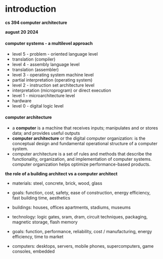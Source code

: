 #  introduction

**cs 394 computer architecture**

**august 20 2024**

####  computer systems -  a multilevel approach

-  level 5 - problem - oriented language level
-  translation (compiler)
-  level 4 -  assembly language level
-  translation (assembler)
-  level 3 -  operating system machine level
-  partial interpretation (operating system)
-  level 2 -  instruction set architecture level
-  interpretation (microprogram) or direct execution
-  level 1 -  microarchitecture level
-  hardware
-  level 0 -  digital logic level

####  computer architecture

-  a **computer** is a machine that receives inputs; manipulates and or stores data; and provides useful outputs
-  **computer architecture** or the digital computer organization:  is the conceptual design and fundamental operational structure of a computer system.
-  computer architecture is a set of rules and methods that describe the functionality, organization, and implementation of computer systems.  computer organization helps optimize performance-based products.

**the role of a building architect vs a computer architect**

-  materials:  steel, concrete, brick, wood, glass
-  goals:  function, cost, safety, ease of construction, energy efficiency, fast building time, aesthetics
-  buildings:  houses, offices apartments, stadiums, museums

-  technology:  logic gates, sram, dram, circuit techniques, packaging, magnetic storage, flash memory
-  goals:  function, performance, reliability, cost / manufacturing, energy efficiency, time to market
-  computers:  desktops, servers, mobile phones, supercomputers, game consoles, embedded